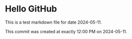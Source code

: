# Hello GitHub
This is a test markdown file for date 2024-05-11.

This commit was created at exactly 12:00 PM on 2024-05-11.
